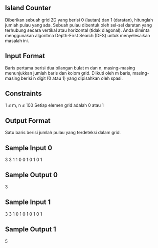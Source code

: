 ## Island Counter
Diberikan sebuah grid 2D yang berisi 0 (lautan) dan 1 (daratan), hitunglah jumlah pulau yang ada. Sebuah pulau dibentuk oleh sel-sel daratan yang terhubung secara vertikal atau horizontal (tidak diagonal). Anda diminta menggunakan algoritma Depth-First Search (DFS) untuk menyelesaikan masalah ini.

## Input Format
Baris pertama berisi dua bilangan bulat m dan n, masing-masing menunjukkan jumlah baris dan kolom grid.
Diikuti oleh m baris, masing-masing berisi n digit (0 atau 1) yang dipisahkan oleh spasi.

## Constraints
1 ≤ m, n ≤ 100
Setiap elemen grid adalah 0 atau 1

## Output Format
Satu baris berisi jumlah pulau yang terdeteksi dalam grid.

## Sample Input 0
3 3
1 1 0
0 1 0
1 0 1

## Sample Output 0
3

## Sample Input 1
3 3
1 0 1
0 1 0
1 0 1

## Sample Output 1
5